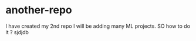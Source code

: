 # another-repo
I have created my 2nd repo
I will be adding many ML projects.
SO how to do it ?
sjdjdb